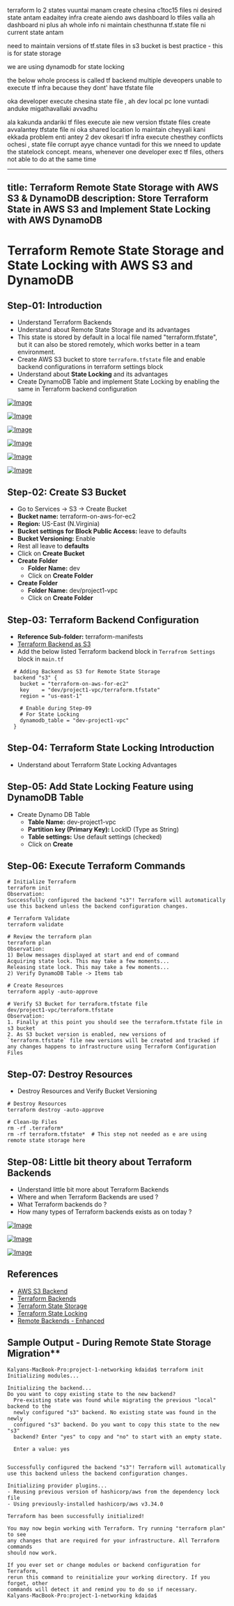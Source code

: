 terraform lo 2 states vuuntai 
manam create chesina c1toc15 files ni desired state antam
eadaitey infra create aiendo aws dashboard lo tfiles valla ah dashboard ni plus ah whole info ni maintain
chesthunna tf.state file ni current state antam

need to maintain versions of tf.state files in s3 bucket is best practice - this is for state storage

we are using dynamodb for state locking

the below whole process is called tf backend
multiple deveopers unable to execute tf infra because they dont' have tfstate file

oka developer execute chesina state file , ah dev local pc lone vuntadi anduke migathavallaki avvadhu

ala kakunda andariki tf files execute aie new version tfstate files create avvalantey tfstate file ni oka shared location lo maintain cheyyali
kani ekkada problem enti antey 2 dev okesari tf infra execute chesthey conflicts ochesi , state file corrupt ayye chance vuntadi
for this we nneed to update the statelock concept. means, whenever one developer exec tf files, others not able to do at the same time





---
title: Terraform Remote State Storage with AWS S3 & DynamoDB
description: Store Terraform State in AWS S3 and Implement State Locking with AWS DynamoDB
---
# Terraform Remote State Storage and State Locking with AWS S3 and DynamoDB

## Step-01: Introduction
- Understand Terraform Backends
- Understand about Remote State Storage and its advantages
- This state is stored by default in a local file named "terraform.tfstate", but it can also be stored remotely, which works better in a team environment.
- Create AWS S3 bucket to store `terraform.tfstate` file and enable backend configurations in terraform settings block
- Understand about **State Locking** and its advantages
- Create DynamoDB Table and  implement State Locking by enabling the same in Terraform backend configuration

[![Image](https://stacksimplify.com/course-images/terraform-remote-state-storage-1.png "Terraform on AWS with IAC DevOps and SRE")](https://stacksimplify.com/course-images/terraform-remote-state-storage-1.png)

[![Image](https://stacksimplify.com/course-images/terraform-remote-state-storage-2.png "Terraform on AWS with IAC DevOps and SRE")](https://stacksimplify.com/course-images/terraform-remote-state-storage-2.png)

[![Image](https://stacksimplify.com/course-images/terraform-remote-state-storage-3.png "Terraform on AWS with IAC DevOps and SRE")](https://stacksimplify.com/course-images/terraform-remote-state-storage-3.png)

[![Image](https://stacksimplify.com/course-images/terraform-remote-state-storage-4.png "Terraform on AWS with IAC DevOps and SRE")](https://stacksimplify.com/course-images/terraform-remote-state-storage-4.png)

[![Image](https://stacksimplify.com/course-images/terraform-remote-state-storage-5.png "Terraform on AWS with IAC DevOps and SRE")](https://stacksimplify.com/course-images/terraform-remote-state-storage-5.png)

[![Image](https://stacksimplify.com/course-images/terraform-remote-state-storage-6.png "Terraform on AWS with IAC DevOps and SRE")](https://stacksimplify.com/course-images/terraform-remote-state-storage-6.png)


## Step-02: Create S3 Bucket
- Go to Services -> S3 -> Create Bucket
- **Bucket name:** terraform-on-aws-for-ec2
- **Region:** US-East (N.Virginia)
- **Bucket settings for Block Public Access:** leave to defaults
- **Bucket Versioning:** Enable
- Rest all leave to **defaults**
- Click on **Create Bucket**
- **Create Folder**
  - **Folder Name:** dev
  - Click on **Create Folder**
- **Create Folder**
  - **Folder Name:** dev/project1-vpc
  - Click on **Create Folder**  


## Step-03: Terraform Backend Configuration
- **Reference Sub-folder:** terraform-manifests
- [Terraform Backend as S3](https://www.terraform.io/docs/language/settings/backends/s3.html)
- Add the below listed Terraform backend block in `Terrafrom Settings` block in `main.tf`
```t
  # Adding Backend as S3 for Remote State Storage
  backend "s3" {
    bucket = "terraform-on-aws-for-ec2"
    key    = "dev/project1-vpc/terraform.tfstate"
    region = "us-east-1" 

    # Enable during Step-09     
    # For State Locking
    dynamodb_table = "dev-project1-vpc"    
  }  
```

## Step-04: Terraform State Locking Introduction
- Understand about Terraform State Locking Advantages

## Step-05: Add State Locking Feature using DynamoDB Table
- Create Dynamo DB Table
  - **Table Name:** dev-project1-vpc
  - **Partition key (Primary Key):** LockID (Type as String)
  - **Table settings:** Use default settings (checked)
  - Click on **Create**

## Step-06: Execute Terraform Commands
```t
# Initialize Terraform 
terraform init
Observation: 
Successfully configured the backend "s3"! Terraform will automatically
use this backend unless the backend configuration changes.

# Terraform Validate
terraform validate

# Review the terraform plan
terraform plan 
Observation: 
1) Below messages displayed at start and end of command
Acquiring state lock. This may take a few moments...
Releasing state lock. This may take a few moments...
2) Verify DynamoDB Table -> Items tab

# Create Resources 
terraform apply -auto-approve

# Verify S3 Bucket for terraform.tfstate file
dev/project1-vpc/terraform.tfstate
Observation: 
1. Finally at this point you should see the terraform.tfstate file in s3 bucket
2. As S3 bucket version is enabled, new versions of `terraform.tfstate` file new versions will be created and tracked if any changes happens to infrastructure using Terraform Configuration Files
```

## Step-07: Destroy Resources
- Destroy Resources and Verify Bucket Versioning
```t
# Destroy Resources
terraform destroy -auto-approve

# Clean-Up Files
rm -rf .terraform*
rm -rf terraform.tfstate*  # This step not needed as e are using remote state storage here
```

## Step-08: Little bit theory about Terraform Backends
- Understand little bit more about Terraform Backends
- Where and when Terraform Backends are used ?
- What Terraform backends do ?
- How many types of Terraform backends exists as on today ? 

[![Image](https://stacksimplify.com/course-images/terraform-remote-state-storage-7.png "Terraform on AWS with IAC DevOps and SRE")](https://stacksimplify.com/course-images/terraform-remote-state-storage-7.png)

[![Image](https://stacksimplify.com/course-images/terraform-remote-state-storage-8.png "Terraform on AWS with IAC DevOps and SRE")](https://stacksimplify.com/course-images/terraform-remote-state-storage-8.png)

[![Image](https://stacksimplify.com/course-images/terraform-remote-state-storage-9.png "Terraform on AWS with IAC DevOps and SRE")](https://stacksimplify.com/course-images/terraform-remote-state-storage-9.png)


## References 
- [AWS S3 Backend](https://www.terraform.io/docs/language/settings/backends/s3.html)
- [Terraform Backends](https://www.terraform.io/docs/language/settings/backends/index.html)
- [Terraform State Storage](https://www.terraform.io/docs/language/state/backends.html)
- [Terraform State Locking](https://www.terraform.io/docs/language/state/locking.html)
- [Remote Backends - Enhanced](https://www.terraform.io/docs/language/settings/backends/remote.html)


## Sample Output - During Remote State Storage Migration**
```t
Kalyans-MacBook-Pro:project-1-networking kdaida$ terraform init
Initializing modules...

Initializing the backend...
Do you want to copy existing state to the new backend?
  Pre-existing state was found while migrating the previous "local" backend to the
  newly configured "s3" backend. No existing state was found in the newly
  configured "s3" backend. Do you want to copy this state to the new "s3"
  backend? Enter "yes" to copy and "no" to start with an empty state.

  Enter a value: yes


Successfully configured the backend "s3"! Terraform will automatically
use this backend unless the backend configuration changes.

Initializing provider plugins...
- Reusing previous version of hashicorp/aws from the dependency lock file
- Using previously-installed hashicorp/aws v3.34.0

Terraform has been successfully initialized!

You may now begin working with Terraform. Try running "terraform plan" to see
any changes that are required for your infrastructure. All Terraform commands
should now work.

If you ever set or change modules or backend configuration for Terraform,
rerun this command to reinitialize your working directory. If you forget, other
commands will detect it and remind you to do so if necessary.
Kalyans-MacBook-Pro:project-1-networking kdaida$ 

```